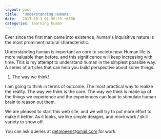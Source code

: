 ```yaml
---
layout: post
title:  "Understanding Humans"
date:   2017-10-3 01:36:19 +0500
categories: learning human
---
```


Ever since the first man came into existence, human's inquisitive nature is the most prominent natural characteristic.

Understanding human is important an core to society now. Human life is more valuable than before. and this significance
will keep increasing with time. This is my attempt to understand human in the simplest possible way. A 
series of articles that can help you build perspective about some things.

1. The way we think!

I am going to think in terms of outcome. The most practical way to realize the reality.
The way we think is the core. The way we think is made up of the things we experience and 
the experiences can lead to stimulate human brain to reason out them.


We are pleased to start this web site, and we will try to put more effort to make it better. As it looks, we like simple designs, and more work / skill variety to show off.

You can ask queries at getmoeen@gmail.com for work.

